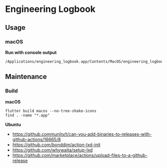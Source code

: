 # Engineering Logbook

## Usage

### macOS

**Run with console output**

```
/Applications/engineering_logbook.app/Contents/MacOS/engineering_logbook
```

## Maintenance

### Build

**macOS**

```
flutter build macos --no-tree-shake-icons
find . -name "*.app"
```

**Ubuntu**

- https://github.community/t/can-you-add-binaries-to-releases-with-github-actions/16665/8
- https://github.com/bonddim/action-lxd-init
- https://github.com/whywaita/setup-lxd
- https://github.com/marketplace/actions/upload-files-to-a-github-release

